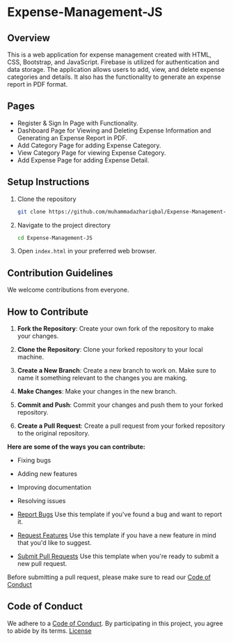 
# Expense-Management-JS

## Overview

This is a web application for expense management created with HTML, CSS, Bootstrap, and JavaScript. Firebase is utilized for authentication and data storage. The application allows users to add, view, and delete expense categories and details. It also has the functionality to generate an expense report in PDF format.

## Pages

- Register & Sign In Page with Functionality.
- Dashboard Page for Viewing and Deleting Expense Information and Generating an Expense Report in PDF.
- Add Category Page for adding Expense Category.
- View Category Page for viewing Expense Category.
- Add Expense Page for adding Expense Detail.

## Setup Instructions

1. Clone the repository
    ```bash
    git clone https://github.com/muhammadazhariqbal/Expense-Management-JS.git
    ```
2. Navigate to the project directory
    ```bash
    cd Expense-Management-JS
    ```
3. Open `index.html` in your preferred web browser.

## Contribution Guidelines

We welcome contributions from everyone. 

## How to Contribute

1. **Fork the Repository**: Create your own fork of the repository to make your changes.

2. **Clone the Repository**: Clone your forked repository to your local machine.

3. **Create a New Branch**: Create a new branch to work on. Make sure to name it something relevant to the changes you are making.

4. **Make Changes**: Make your changes in the new branch.

5. **Commit and Push**: Commit your changes and push them to your forked repository.

6. **Create a Pull Request**: Create a pull request from your forked repository to the original repository.

**Here are some of the ways you can contribute:**

- Fixing bugs
- Adding new features
- Improving documentation
- Resolving issues


- [Report Bugs](BUG_REPORT.md) Use this template if you've found a bug and want to report it.
- [Request Features](FEATURE_REQUEST.md) Use this template if you have a new feature in mind that you'd like to suggest.
- [Submit Pull Requests](PULL_REQUEST_TEMPLATE.md) Use this template when you're ready to submit a new pull request.

Before submitting a pull request, please make sure to read our [Code of Conduct](CODE_OF_CONDUCT.md)

## Code of Conduct

We adhere to a [Code of Conduct](CODE_OF_CONDUCT.md). By participating in this project, you agree to abide by its terms. 
[License](LICENSE)





